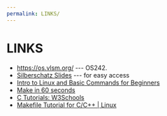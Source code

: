```yaml
---
permalink: LINKS/
---
```


# LINKS

* <https://os.vlsm.org/> --- OS242.
* [Silberschatz Slides](https://codex.cs.yale.edu/avi/os-book/OS10/slide-dir/) --- for easy access
* [Intro to Linux and Basic Commands for Beginners](https://www.youtube.com/watch?v=IVquJh3DXUA&pp=ygUFbGludXg%3D)
* [Make in 60 seconds](https://youtu.be/a8mPKBxQ9No?si=jlhYUkw6oL_HgRSC)
* [C Tutorials: W3Schools](https://www.w3schools.com/c/)
* [Makefile Tutorial for C/C++ | Linux](https://youtu.be/O5mG8H36V44?si=gXbV-FARkd80h_YB)


